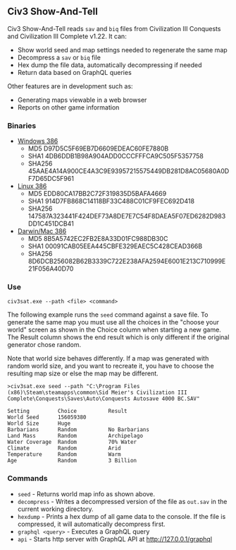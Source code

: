## Civ3 Show-And-Tell

Civ3 Show-And-Tell reads `sav` and `biq` files from Civilization III Conquests and Civilization III Complete v1.22. It can:

- Show world seed and map settings needed to regenerate the same map
- Decompress a `sav` or `biq` file
- Hex dump the file data, automatically decompressing if needed
- Return data based on GraphQL queries

Other features are in development such as:

- Generating maps viewable in a web browser
- Reports on other game information

### Binaries

- [Windows 386](http://lib.bigmoneyjim.com/civ3sat/0.3.1/windows-386/civ3sat.exe)
    - MD5 D97D5C5F69EB7D6609EDEAC60FE7880B
    - SHA1 4DB6DDB1B98A904ADD0CCCFFFCA9C505F5357758
    - SHA256 45AAE4A14A900CE4A3C9E93957215575449DB281D8AC05680A0DF7D65DC5F961
- [Linux 386](http://lib.bigmoneyjim.com/civ3sat/0.3.1/linux-386/civ3sat)
    - MD5 EDD80CA17BB2C72F319835D5BAFA4669
    - SHA1 914D7FB868C14118BF33C488C01CF9FEC692D418
    - SHA256 147587A323441F424DEF73A8DE7E7C54F8DAEA5F07ED6282D983DD1C451DCB41
- [Darwin/Mac 386](http://lib.bigmoneyjim.com/civ3sat/0.3.1/darwin-386/civ3sat)
    - MD5 8B5A5742EC2FB2E8A33D01FC988DB30C
    - SHA1 00091CAB05EEA445CBFE329EAEC5C428CEAD366B
    - SHA256 8D6DCB256082B62B3339C722E238AFA2594E6001E213C710999E21F056A40D70

### Use

`civ3sat.exe --path <file> <command>`

The following example runs the `seed` command against a save file. To generate the same
map you must use all the choices in the "choose your world" screen as shown in
the Choice column when starting a new game. The Result column shows the end
result which is only different if the original generator chose random.

Note that world size behaves differently. If a map was generated with random
world size, and you want to recreate it, you have to choose the resulting map
size or else the map may be different. 

    >civ3sat.exe seed --path "C:\Program Files (x86)\Steam\steamapps\common\Sid Meier's Civilization III Complete\Conquests\Saves\Auto\Conquests Autosave 4000 BC.SAV"

    Setting         Choice          Result
    World Seed      156059380
    World Size      Huge
    Barbarians      Random          No Barbarians
    Land Mass       Random          Archipelago
    Water Coverage  Random          70% Water
    Climate         Random          Arid
    Temperature     Random          Warm
    Age             Random          3 Billion

### Commands

- `seed` - Returns world map info as shown above.
- `decompress` - Writes a decompressed version of the file as `out.sav` in the current working directory.
- `hexdump` - Prints a hex dump of all game data to the console. If the file is compressed, it will automatically decompress first. 
- `graphql <query>` - Executes a GraphQL query
- `api` - Starts http server with GraphQL API at http://127.0.0.1/graphql
